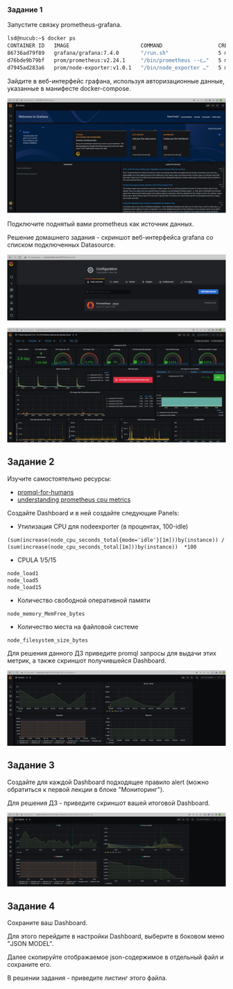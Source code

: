 ### Задание 1
Запустите связку prometheus-grafana.

```bash
lsd@nucub:~$ docker ps
CONTAINER ID   IMAGE                       COMMAND                  CREATED         STATUS         PORTS                                       NAMES
86736ad79f89   grafana/grafana:7.4.0       "/run.sh"                5 minutes ago   Up 5 minutes   0.0.0.0:3000->3000/tcp, :::3000->3000/tcp   grafana
d76bde9b79bf   prom/prometheus:v2.24.1     "/bin/prometheus --c…"   5 minutes ago   Up 5 minutes   9090/tcp                                    prometheus
d7945ad283a6   prom/node-exporter:v1.0.1   "/bin/node_exporter …"   5 minutes ago   Up 5 minutes   9100/tcp                                    nodeexporter
```

Зайдите в веб-интерфейс графана, используя авторизационные данные, указанные в манифесте docker-compose.

<p align="left">
  <img src="./pic/grafana1.png">
</p>

Подключите поднятый вами prometheus как источник данных.

Решение домашнего задания - скриншот веб-интерфейса grafana со списком подключенных Datasource.

<p align="left">
  <img src="./pic/grafana2.png">
</p>

<p align="left">
  <img src="./pic/grafana3.png">
</p>

## Задание 2
Изучите самостоятельно ресурсы:
- [promql-for-humans](https://timber.io/blog/promql-for-humans/#cpu-usage-by-instance)
- [understanding prometheus cpu metrics](https://www.robustperception.io/understanding-machine-cpu-usage)

Создайте Dashboard и в ней создайте следующие Panels:
- Утилизация CPU для nodeexporter (в процентах, 100-idle)

```promql
(sum(increase(node_cpu_seconds_total{mode='idle'}[1m]))by(instance)) / (sum(increase(node_cpu_seconds_total[1m]))by(instance))  *100
```

- CPULA 1/5/15

```promql
node_load1
node_load5
node_load15

```

- Количество свободной оперативной памяти

```promql
node_memory_MemFree_bytes
```

- Количество места на файловой системе

```promql
node_filesystem_size_bytes
```

Для решения данного ДЗ приведите promql запросы для выдачи этих метрик, а также скриншот получившейся Dashboard.

<p align="left">
  <img src="./pic/grafana4.png">
</p>

## Задание 3
Создайте для каждой Dashboard подходящее правило alert (можно обратиться к первой лекции в блоке "Мониторинг").

Для решения ДЗ - приведите скриншот вашей итоговой Dashboard.

<p align="left">
  <img src="./pic/grafana5.png">
</p>


## Задание 4
Сохраните ваш Dashboard.

Для этого перейдите в настройки Dashboard, выберите в боковом меню "JSON MODEL".

Далее скопируйте отображаемое json-содержимое в отдельный файл и сохраните его.

В решении задания - приведите листинг этого файла.